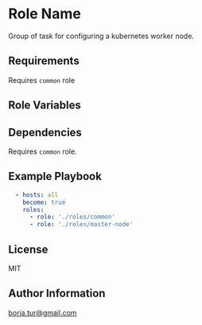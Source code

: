 Role Name
=========

Group of task for configuring a kubernetes worker node.

Requirements
------------

Requires `common` role

Role Variables
--------------

Dependencies
------------

Requires `common` role.

Example Playbook
----------------

```yaml
  - hosts: all
    become: true
    roles:
      - role: './roles/common'
      - role: './roles/master-node'
```

License
-------

MIT

Author Information
------------------

borja.tur@gmail.com
